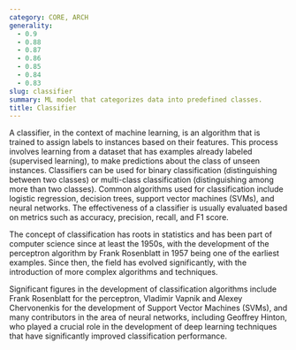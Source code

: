 ```yaml
---
category: CORE, ARCH
generality:
  - 0.9
  - 0.88
  - 0.87
  - 0.86
  - 0.85
  - 0.84
  - 0.83
slug: classifier
summary: ML model that categorizes data into predefined classes.
title: Classifier
---
```


A classifier, in the context of machine learning, is an algorithm that is trained to assign labels to instances based on their features. This process involves learning from a dataset that has examples already labeled (supervised learning), to make predictions about the class of unseen instances. Classifiers can be used for binary classification (distinguishing between two classes) or multi-class classification (distinguishing among more than two classes). Common algorithms used for classification include logistic regression, decision trees, support vector machines (SVMs), and neural networks. The effectiveness of a classifier is usually evaluated based on metrics such as accuracy, precision, recall, and F1 score.

The concept of classification has roots in statistics and has been part of computer science since at least the 1950s, with the development of the perceptron algorithm by Frank Rosenblatt in 1957 being one of the earliest examples. Since then, the field has evolved significantly, with the introduction of more complex algorithms and techniques.

Significant figures in the development of classification algorithms include Frank Rosenblatt for the perceptron, Vladimir Vapnik and Alexey Chervonenkis for the development of Support Vector Machines (SVMs), and many contributors in the area of neural networks, including Geoffrey Hinton, who played a crucial role in the development of deep learning techniques that have significantly improved classification performance.
